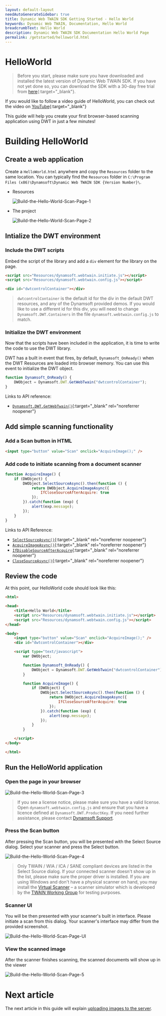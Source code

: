 ```yaml
---
layout: default-layout
needAutoGenerateSidebar: true
title: Dynamic Web TWAIN SDK Getting Started - Hello World
keywords: Dynamic Web TWAIN, Documentation, Hello World
breadcrumbText: Hello World
description: Dynamic Web TWAIN SDK Documentation Hello World Page
permalink: /getstarted/helloworld.html
---
```


# HelloWorld

> Before you start, please make sure you have downloaded and installed the latest version of Dynamic Web TWAIN SDK. If you have not yet done so, you can download the SDK with a 30-day free trial from [here](https://www.dynamsoft.com/Downloads/WebTWAIN_Download.aspx){:target="_blank"}.

If you would like to follow a video guide of HelloWorld, you can check out the video on [YouTube](https://www.youtube.com/watch?v=qShti9aVfLU){:target="_blank"}

This guide will help you create your first browser-based scanning application using DWT in just a few minutes! 

# Building HelloWorld

## Create a web application

Create a `HelloWorld.html` anywhere and copy the `Resources` folder to the same location. You can typically find the `Resources` folder in `C:\Program Files (x86)\Dynamsoft\Dynamic Web TWAIN SDK {Version Number}\`.

* Resources

  ![Build-the-Hello-World-Scan-Page-1]({{site.assets}}imgs/Build-the-Hello-World-Scan-Page-1.png)


* The project

  ![Build-the-Hello-World-Scan-Page-2]({{site.assets}}imgs/Build-the-Hello-World-Scan-Page-2.png)


## Intialize the DWT environment

### Include the DWT scripts

Embed the script of the library and add a `div` element for the library on the page.

```html
<script src="Resources/dynamsoft.webtwain.initiate.js"></script>
<script src="Resources/dynamsoft.webtwain.config.js"></script>
```

```html
<div id="dwtcontrolContainer"></div>
```

> `dwtcontrolContainer` is the default id for the div in the default DWT resources, and any of the Dynamsoft provided demos. If you would like to use a different id for this div, you will need to change `Dynamsoft.DWT.Containers` in the file `dynamsoft.webtwain.config.js` to match.

### Initialize the DWT environment

Now that the scripts have been included in the application, it is time to write the code to use the DWT library.

DWT has a built in event that fires, by default, `Dynamsoft_OnReady()` when the DWT Resources are loaded into browser memory. You can use this event to initialize the DWT object.

<!-- DWT has a built in event `OnWebTwainReady` that fires and, by default, triggers `Dynamsoft_OnReady()` when the DWT Resources are loaded into browser memory. You can use this event to initialize the DWT object. -->

```js
function Dynamsoft_OnReady() {
    DWObject = Dynamsoft.DWT.GetWebTwain("dwtcontrolContainer");
}
```

Links to API reference:

- [`Dynamsoft.DWT.GetWebTwain()`]({{site.info}}api/Dynamsoft_WebTwainEnv.html#getwebtwain){:target="_blank" rel="noreferrer noopener"}
<!-- - [`OnWebTwainReady`]({{site.info}}api/Dynamsoft_WebTwainEnv.html#onwebtwainready){:target="_blank" rel="noreferrer noopener"} -->

<!-- **What is Dynamsoft_OnReady?**

DWT's default behaviour is to initalizae the DWT environment as soon as the application has loaded the DWT scripts. Once the scripts have been completely loaded, `OnWebTwainReady` is automatically fired and will look for `Dynamsoft_OnReady()`. For more information please see the API description for the [`OnWebTwainReady`]({{site.info}}api/Dynamsoft_WebTwainEnv.html#onwebtwainready){:target="_blank" rel="noreferrer noopener"}. -->

## Add simple scanning functionality

### Add a Scan button in HTML

```html
<input type="button" value="Scan" onclick="AcquireImage();" />
```

### Add code to initiate scanning from a document scanner


```js
function AcquireImage() {
    if (DWObject) {
        DWObject.SelectSourceAsync().then(function () {
            return DWObject.AcquireImageAsync({ 
                IfCloseSourceAfterAcquire: true 
            });
        }).catch(function (exp) {
            alert(exp.message);
        });
    }
}
```
    
Links to API Reference:

- [`SelectSourceAsync()`]({{site.info}}api/WebTwain_Acquire.html#selectsourceasync){:target="_blank" rel="noreferrer noopener"}
- [`AcquireImageAsync()`]({{site.info}}api/WebTwain_Acquire.html#acquireimageasync){:target="_blank" rel="noreferrer noopener"}
- [`IfDisableSourceAfterAcquire`]({{site.info}}api/WebTwain_Acquire.html#ifdisablesourceafteracquire){:target="_blank" rel="noreferrer noopener"}
- [`CloseSourceAsync()`]({{site.info}}api/WebTwain_Acquire.html#closesourceasync){:target="_blank" rel="noreferrer noopener"}

## Review the code

At this point, our HelloWorld code should look like this:

```html
<html>

<head>
    <title>Hello World</title>
    <script src="Resources/dynamsoft.webtwain.initiate.js"></script>
    <script src="Resources/dynamsoft.webtwain.config.js"></script>
</head>

<body>
    <input type="button" value="Scan" onclick="AcquireImage();" />
    <div id="dwtcontrolContainer"></div>

    <script type="text/javascript">
        var DWObject;

        function Dynamsoft_OnReady() {
            DWObject = Dynamsoft.DWT.GetWebTwain("dwtcontrolContainer");
        }

        function AcquireImage() {
            if (DWObject) {
                DWObject.SelectSourceAsync().then(function () {
                    return DWObject.AcquireImageAsync({ 
                        IfCloseSourceAfterAcquire: true 
                    });
                }).catch(function (exp) {
                    alert(exp.message);
                });
            }
        }

    </script>
</body>

</html>
```

## Run the HelloWorld application

### Open the page in your browser

![Build-the-Hello-World-Scan-Page-3]({{site.assets}}imgs/Build-the-Hello-World-Scan-Page-3.png)

> If you see a license notice, please make sure you have a valid license. Open `dynamsoft.webtwain.config.js` and ensure  that you have a licence defined at `Dynamsoft.DWT.ProductKey`. If you need further assistance, please contact [Dynamsoft Support]({{site.about}}getsupport.html).

### Press the Scan button

After pressing the Scan button, you will be presented with the Select Source dialog. Select your scanner and press the Select button. 

![Build-the-Hello-World-Scan-Page-4]({{site.assets}}imgs/Build-the-Hello-World-Scan-Page-4.png)

> Only TWAIN / WIA / ICA / SANE compliant devices are listed in the Select Source dialog. If your connected scanner doesn't show up in the list, please make sure the proper driver is installed. If you are using Windows and don't have a physical scanner on hand, you may install the [Virtual Scanner](https://www.dynamsoft.com/web-twain/docs/faq/download-virtual-scanner-for-testing.html) – a scanner simulator which is developed by the [TWAIN Working Group](https://www.twain.org/) for testing purposes.

### Scanner UI

You will be then presented with your scanner's built in interface. Please initiate a scan from this dialog. Your scanner's interface may differ from the provided screenshot.

![Build-the-Hello-World-Scan-Page-UI]({{site.assets}}imgs/Build-the-Hello-World-Scan-Page-UI.png)


###  View the scanned image

After the scanner finishes scanning, the scanned documents will show up in the viewer

![Build-the-Hello-World-Scan-Page-5]({{site.assets}}imgs/Build-the-Hello-World-Scan-Page-5.png)

<!-- # Further information

<!-- TODO
<< Insert links to further readings >> -->

# Next article

The next article in this guide will explain [uploading images to the server]({{site.getstarted}}uploading.html).